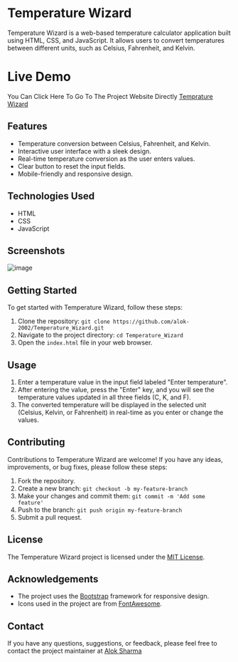 # Temperature Wizard



Temperature Wizard is a web-based temperature calculator application built using HTML, CSS, and JavaScript. It allows users to convert temperatures between different units, such as Celsius, Fahrenheit, and Kelvin.

# Live Demo
You Can Click Here To Go To The Project Website Directly [Temprature Wizard](https://temperaturewizard.vercel.app/)

## Features

- Temperature conversion between Celsius, Fahrenheit, and Kelvin.
- Interactive user interface with a sleek design.
- Real-time temperature conversion as the user enters values.
- Clear button to reset the input fields.
- Mobile-friendly and responsive design.

## Technologies Used
- HTML
- CSS
- JavaScript

## Screenshots

![image](https://github.com/Alok-2002/Temperature_Wizard/assets/93814546/05d5f3bf-3984-49d4-890b-9deb85920170)


## Getting Started

To get started with Temperature Wizard, follow these steps:

1. Clone the repository: `git clone https://github.com/alok-2002/Temperature_Wizard.git`
2. Navigate to the project directory: `cd Temperature_Wizard`
3. Open the `index.html` file in your web browser.

## Usage

1. Enter a temperature value in the input field labeled "Enter temperature".
2. After entering the value, press the "Enter" key, and you will see the temperature values updated in all three fields (C, K, and F).
3. The converted temperature will be displayed in the selected unit (Celsius, Kelvin, or Fahrenheit) in real-time as you enter or change the values.

## Contributing

Contributions to Temperature Wizard are welcome! If you have any ideas, improvements, or bug fixes, please follow these steps:

1. Fork the repository.
2. Create a new branch: `git checkout -b my-feature-branch`
3. Make your changes and commit them: `git commit -m 'Add some feature'`
4. Push to the branch: `git push origin my-feature-branch`
5. Submit a pull request.

## License

The Temperature Wizard project is licensed under the [MIT License](LICENSE).

## Acknowledgements

- The project uses the [Bootstrap](https://getbootstrap.com/) framework for responsive design.
- Icons used in the project are from [FontAwesome](https://fontawesome.com/).


## Contact

If you have any questions, suggestions, or feedback, please feel free to contact the project maintainer at [Alok Sharma](mailto:sharmaalok02gwl@gmail.com)
